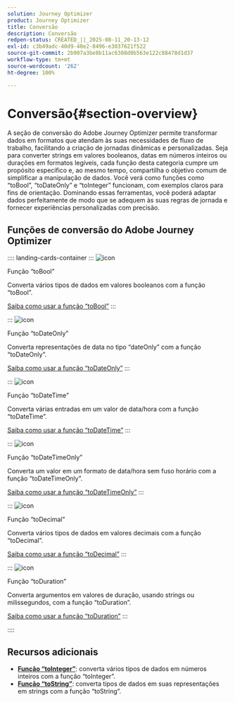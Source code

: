 ```yaml
---
solution: Journey Optimizer
product: Journey Optimizer
title: Conversão
description: Conversão
redpen-status: CREATED_||_2025-08-11_20-13-12
exl-id: c3b49adc-40d9-40e2-8496-e3037621f522
source-git-commit: 2b907a3be8b11ac6308d0b563e122c88478d1d37
workflow-type: tm+mt
source-wordcount: '262'
ht-degree: 100%

---
```


# Conversão{#section-overview}

A seção de conversão do Adobe Journey Optimizer permite transformar dados em formatos que atendam às suas necessidades de fluxo de trabalho, facilitando a criação de jornadas dinâmicas e personalizadas. Seja para converter strings em valores booleanos, datas em números inteiros ou durações em formatos legíveis, cada função desta categoria cumpre um propósito específico e, ao mesmo tempo, compartilha o objetivo comum de simplificar a manipulação de dados. Você verá como funções como “toBool”, “toDateOnly” e “toInteger” funcionam, com exemplos claros para fins de orientação. Dominando essas ferramentas, você poderá adaptar dados perfeitamente de modo que se adequem às suas regras de jornada e fornecer experiências personalizadas com precisão.

## Funções de conversão do Adobe Journey Optimizer

:::: landing-cards-container
:::
![icon](https://cdn.experienceleague.adobe.com/icons/code-branch.svg?lang=pt-BR)

Função “toBool”

Converta vários tipos de dados em valores booleanos com a função “toBool”.

[Saiba como usar a função “toBool”](../using/building-journeys/functions/functiontobool.md)
:::

:::
![icon](https://cdn.experienceleague.adobe.com/icons/code-branch.svg?lang=pt-BR)

Função “toDateOnly”

Converta representações de data no tipo “dateOnly” com a função “toDateOnly”.

[Saiba como usar a função “toDateOnly”](../using/building-journeys/functions/functiontodateonly.md)
:::

:::
![icon](https://cdn.experienceleague.adobe.com/icons/code-branch.svg?lang=pt-BR)

Função “toDateTime”

Converta várias entradas em um valor de data/hora com a função “toDateTime”.

[Saiba como usar a função “toDateTime”](../using/building-journeys/functions/functiontodatetime.md)
:::

:::
![icon](https://cdn.experienceleague.adobe.com/icons/code-branch.svg?lang=pt-BR)

Função “toDateTimeOnly”

Converta um valor em um formato de data/hora sem fuso horário com a função “toDateTimeOnly”.

[Saiba como usar a função “toDateTimeOnly”](../using/building-journeys/functions/functiontodatetimeonly.md)
:::

:::
![icon](https://cdn.experienceleague.adobe.com/icons/code-branch.svg?lang=pt-BR)

Função “toDecimal”

Converta vários tipos de dados em valores decimais com a função “toDecimal”.

[Saiba como usar a função “toDecimal”](../using/building-journeys/functions/functiontodecimal.md)
:::

:::
![icon](https://cdn.experienceleague.adobe.com/icons/code-branch.svg?lang=pt-BR)

Função “toDuration”

Converta argumentos em valores de duração, usando strings ou milissegundos, com a função “toDuration”.

[Saiba como usar a função “toDuration”](../using/building-journeys/functions/functiontoduration.md)
:::

::::


## Recursos adicionais

- **[Função “toInteger”](../using/building-journeys/functions/functiontointeger.md)**: converta vários tipos de dados em números inteiros com a função “toInteger”.
- **[Função “toString”](../using/building-journeys/functions/functiontostring.md)**: converta tipos de dados em suas representações em strings com a função “toString”.
